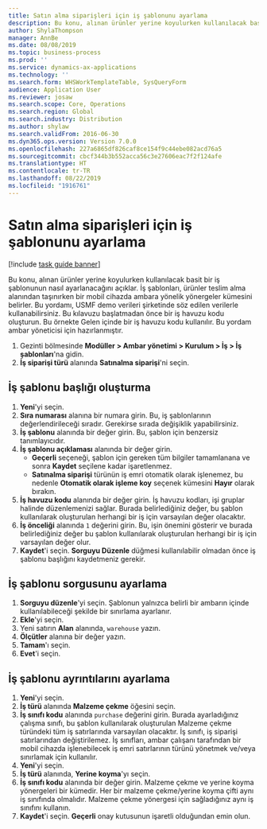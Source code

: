```yaml
---
title: Satın alma siparişleri için iş şablonunu ayarlama
description: Bu konu, alınan ürünler yerine koyulurken kullanılacak basit bir iş şablonunun nasıl ayarlanacağını açıklar.
author: ShylaThompson
manager: AnnBe
ms.date: 08/08/2019
ms.topic: business-process
ms.prod: ''
ms.service: dynamics-ax-applications
ms.technology: ''
ms.search.form: WHSWorkTemplateTable, SysQueryForm
audience: Application User
ms.reviewer: josaw
ms.search.scope: Core, Operations
ms.search.region: Global
ms.search.industry: Distribution
ms.author: shylaw
ms.search.validFrom: 2016-06-30
ms.dyn365.ops.version: Version 7.0.0
ms.openlocfilehash: 227a6865df826caf8ce154f9c44ebe082acd76a5
ms.sourcegitcommit: cbcf344b3b552acca56c3e27606eac7f2f124afe
ms.translationtype: HT
ms.contentlocale: tr-TR
ms.lasthandoff: 08/22/2019
ms.locfileid: "1916761"
---
```

# <a name="set-up-a-work-template-for-purchase-orders"></a>Satın alma siparişleri için iş şablonunu ayarlama

[!include [task guide banner](../../includes/task-guide-banner.md)]

Bu konu, alınan ürünler yerine koyulurken kullanılacak basit bir iş şablonunun nasıl ayarlanacağını açıklar. İş şablonları, ürünler teslim alma alanından taşınırken bir mobil cihazda ambara yönelik yönergeler kümesini belirler. Bu yordamı, USMF demo verileri şirketinde söz edilen verilerle kullanabilirsiniz. Bu kılavuzu başlatmadan önce bir iş havuzu kodu oluşturun. Bu örnekte Gelen içinde bir iş havuzu kodu kullanılır. Bu yordam ambar yöneticisi için hazırlanmıştır.

1. Gezinti bölmesinde **Modüller > Ambar yönetimi > Kurulum > İş > İş şablonları**'na gidin.
2. **İş siparişi türü** alanında **Satınalma siparişi**'ni seçin.

## <a name="create-a-work-template-header"></a>İş şablonu başlığı oluşturma
1. **Yeni**'yi seçin.
2. **Sıra numarası** alanına bir numara girin. Bu, iş şablonlarının değerlendirileceği sıradır. Gerekirse sırada değişiklik yapabilirsiniz.  
3. **İş şablonu** alanında bir değer girin. Bu, şablon için benzersiz tanımlayıcıdır.  
4. **İş şablonu açıklaması** alanında bir değer girin.
    - **Geçerli** seçeneği, şablon için gereken tüm bilgiler tamamlanana ve sonra **Kaydet** seçilene kadar işaretlenmez.  
    - **Satınalma siparişi** türünün iş emri otomatik olarak işlenemez, bu nedenle **Otomatik olarak işleme koy** seçenek kümesini **Hayır** olarak bırakın.  
5. **İş havuzu kodu** alanında bir değer girin. İş havuzu kodları, işi gruplar halinde düzenlemenizi sağlar. Burada belirlediğiniz değer, bu şablon kullanılarak oluşturulan herhangi bir iş için varsayılan değer olacaktır.  
6. **İş önceliği** alanında `1` değerini girin. Bu, işin önemini gösterir ve burada belirlediğiniz değer bu şablon kullanılarak oluşturulan herhangi bir iş için varsayılan değer olur.  
7. **Kaydet**'i seçin. **Sorguyu Düzenle** düğmesi kullanılabilir olmadan önce iş şablonu başlığını kaydetmeniz gerekir.  

## <a name="set-up-the-query-for-the-work-template"></a>İş şablonu sorgusunu ayarlama
1. **Sorguyu düzenle**'yi seçin. Şablonun yalnızca belirli bir ambarın içinde kullanılabileceği şekilde bir sınırlama ayarlanır.  
2. **Ekle**'yi seçin.
3. Yeni satırın **Alan** alanında, `warehouse` yazın.
4. **Ölçütler** alanına bir değer yazın.
5. **Tamam**'ı seçin.
6. **Evet**'i seçin.

## <a name="set-work-template-details"></a>İş şablonu ayrıntılarını ayarlama
1. **Yeni**'yi seçin.
2. **İş türü** alanında **Malzeme çekme** öğesini seçin.
3. **İş sınıfı kodu** alanında `purchase` değerini girin. Burada ayarladığınız çalışma sınıfı, bu şablon kullanılarak oluşturulan Malzeme çekme türündeki tüm iş satırlarında varsayılan olacaktır. İş sınıfı, iş siparişi satırlarından değiştirilemez. İş sınıfları, ambar çalışanı tarafından bir mobil cihazda işlenebilecek iş emri satırlarının türünü yönetmek ve/veya sınırlamak için kullanılır.  
4. **Yeni**'yi seçin.
5. **İş türü** alanında, **Yerine koyma**'yı seçin.
6. **İş sınıfı kodu** alanında bir değer girin. Malzeme çekme ve yerine koyma yönergeleri bir kümedir. Her bir malzeme çekme/yerine koyma çifti aynı iş sınıfında olmalıdır. Malzeme çekme yönergesi için sağladığınız aynı iş sınıfını kullanın.  
7. **Kaydet**'i seçin. **Geçerli** onay kutusunun işaretli olduğundan emin olun.  

